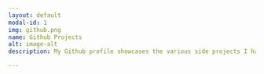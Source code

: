 ```yaml
---
layout: default
modal-id: 1
img: github.png
name: Github Projects
alt: image-alt
description: My Github profile showcases the various side projects I have worked over time. I have utilized a variety of programming languages that includes Java, Python, and Javascript. My project collection consists of a classical guitar simulator, a tea brewing timer, a virtual card game, and various others.   <a href="https://github.com/jeunghwansuh">Click here to view Github profile</a>. 

---
```

